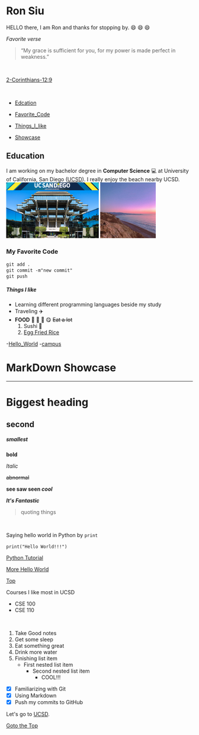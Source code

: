# Ron Siu
HELLO there, I am Ron and thanks for stopping by. :smile: :smile: :smile:

*Favorite verse*
>“My grace is sufficient for you, for my power is made perfect in weakness.” 
<br/>

[2-Corinthians-12:9](https://www.biblegateway.com/passage/?search=2%20Corinthians%2012%3A9&version=NIV)

<br/>

- [Edcation](#education)

- [Favorite_Code](#my-favorite-code)

- [Things_I_like](#things-i-like)
  
- [Showcase](#markdown-showcase)

## Education
I am working on my bachelor degree in **Computer Science** :computer: 
at University of California, San Diego ([UCSD](https://ucsd.edu/)). 
I really enjoy the beach nearby UCSD. 
<br/>
<img src="./images/UCSD.png" width="250px" height="150px">
<img src="./images/LaJolla.jpg" width="150px" height="150px">

### My Favorite Code
```
git add .
git commit -m"new commit"
git push
```

##### Things I like 
- Learning different programming languages beside my study
- Traveling  :airplane:
- **FOOD** :rice: :curry: :bento: :yum: ~~Eat a lot~~
  1. Sushi :sushi:
  2. [Egg Fried Rice](https://www.youtube.com/watch?v=FrUfwpaNNIM) 

-[Hello_World](./HelloWorld.md)
  -[campus](./images/campus-timeline.jpg)

# MarkDown Showcase
<hr/>

# Biggest heading
## second
##### smallest

**bold**

*Italic*

~~abnormal~~

**see saw seen _cool_**

***It's Fantastic***

> quoting things
<br/>

Saying hello world in Python by `print`
```
print("Hello World!!!")
```
[Python Tutorial](https://www.w3schools.com/python/default.asp)

[More Hello World](./HelloWorld.md)

[Top](#ron-siu)

Courses I like most in UCSD
- CSE 100
- CSE 110
<br/>


1. Take Good notes
2. Get some sleep
3. Eat something great
4. Drink more water
5. Finishing list item
     - First nested list item
       - Second nested list item
         - COOL!!!

- [x] Familiarizing with Git
- [x] Using Markdown
- [x] Push my commits to GitHub

Let's go to [UCSD](https://ucsd.edu/). 


[Goto the Top](#ron-siu)
